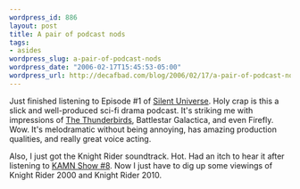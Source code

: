 ```yaml
--- 
wordpress_id: 886
layout: post
title: A pair of podcast nods
tags: 
- asides
wordpress_slug: a-pair-of-podcast-nods
wordpress_date: "2006-02-17T15:45:53-05:00"
wordpress_url: http://decafbad.com/blog/2006/02/17/a-pair-of-podcast-nods
---
```

 <p>Just finished listening to Episode #1 of <a href="http://www.silentuniverse.com/">Silent Universe</a>.  Holy crap is this a slick and well-produced sci-fi drama podcast.  It's striking me with impressions of <a href="http://www.thunderbirdsonline.com/site/">The Thunderbirds</a>, Battlestar Galactica, and even Firefly.  Wow.  It's melodramatic without being annoying, has amazing production qualities, and really great voice acting.</p>
 <p>Also, I just got the Knight Rider soundtrack.  Hot.  Had an itch to hear it after listening to <a href="http://www.kickassmysticninjas.com/2006/02/15/kamn-show-8-knight-rider/">KAMN Show #8</a>.  Now I just have to dig up some viewings of Knight Rider 2000 and Knight Rider 2010.</p>
